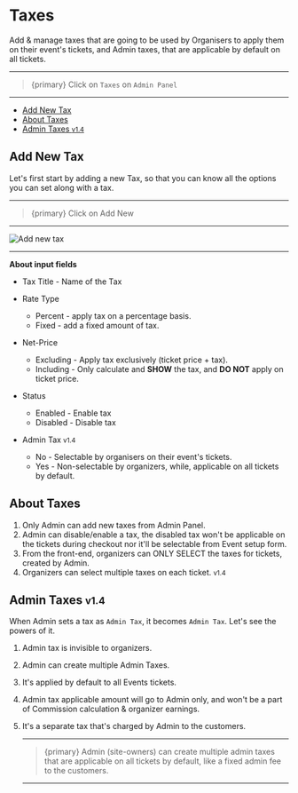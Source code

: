 # Taxes

Add & manage taxes that are going to be used by Organisers to apply them on their event's tickets, and Admin taxes, that are applicable by default on all tickets.

---

>{primary} Click on `Taxes` on `Admin Panel`

---

- [Add New Tax](#add-new-tax)
- [About Taxes](#about-taxes)
- [Admin Taxes <small class="v">v1.4</small>](#admin-taxes)


<a name="add-new-tax"></a>
## Add New Tax

Let's first start by adding a new Tax, so that you can know all the options you can set along with a tax.

---

>{primary} Click on <larecipe-button radius="half" type="success">Add New</larecipe-button>

---

![Add new tax](https://eventmie-pro-docs.classiebit.com/images/admin-add-new-tax.jpg "Add new tax")

---

**About input fields**

- Tax Title - Name of the Tax

- Rate Type
    * Percent - apply tax on a percentage basis.
    * Fixed - add a fixed amount of tax.

- Net-Price 
    * Excluding - Apply tax exclusively (ticket price + tax).
    * Including - Only calculate and **SHOW** the tax, and **DO NOT** apply on ticket price.

- Status
    * Enabled - Enable tax
    * Disabled - Disable tax

- Admin Tax <small class="v">v1.4</small>
    * No - Selectable by organisers on their event's tickets.
    * Yes - Non-selectable by organizers, while, applicable on all tickets by default.


<a name="about-taxes"></a>
## About Taxes

1. Only Admin can add new taxes from Admin Panel.
2. Admin can disable/enable a tax, the disabled tax won't be applicable on the tickets during checkout nor it'll be selectable from Event setup form.
3. From the front-end, organizers can ONLY SELECT the taxes for tickets, created by Admin.
4. Organizers can select multiple taxes on each ticket. <small class="v">v1.4</small>


<a name="admin-taxes"></a>
## Admin Taxes  <small class="v">v1.4</small>

When Admin sets a tax as `Admin Tax`, it becomes `Admin Tax`. Let's see the powers of it.

1. Admin tax is invisible to organizers. 
3. Admin can create multiple Admin Taxes.
2. It's applied by default to all Events tickets.
4. Admin tax applicable amount will go to Admin only, and won't be a part of Commission calculation & organizer earnings.
5. It's a separate tax that's charged by Admin to the customers.

    ---

    >{primary} Admin (site-owners) can create multiple admin taxes that are applicable on all tickets by default, like a fixed admin fee to the customers. 

    ---